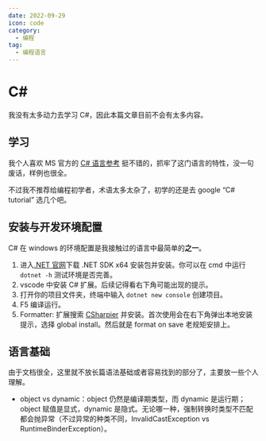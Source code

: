 ```yaml
---
date: 2022-09-29
icon: code
category:
  - 编程
tag:
  - 编程语言
---
```


# C#

我没有太多动力去学习 C#，因此本篇文章目前不会有太多内容。

## 学习

我个人喜欢 MS 官方的 [C# 语言参考](https://learn.microsoft.com/zh-cn/dotnet/csharp/language-reference/) 挺不错的，抓牢了这门语言的特性，没一句废话，样例也很全。

不过我不推荐给编程初学者，术语太多太杂了，初学的还是去 google “C# tutorial” 选几个吧。

## 安装与开发环境配置

C# 在 windows 的环境配置是我接触过的语言中最简单的**之一**。

1. 进入[.NET 官网](https://dotnet.microsoft.com/en-us/download)下载 .NET SDK x64 安装包并安装。你可以在 cmd 中运行 `dotnet -h` 测试环境是否完善。
2. vscode 中安装 C# 扩展。后续记得看右下角可能出现的提示。
3. 打开你的项目文件夹，终端中输入 `dotnet new console` 创建项目。
4. F5 编译运行。
5. Formatter: 扩展搜索 [CSharpier](https://csharpier.com/) 并安装。首次使用会在右下角弹出本地安装提示，选择 global install。然后就是 format on save 老规矩安排上。

## 语言基础

由于文档很全，这里就不放长篇语法基础或者容易找到的部分了，主要放一些个人理解。

- object vs dynamic：object 仍然是编译期类型，而 dynamic 是运行期；object 赋值是显式，dynamic 是隐式。无论哪一种，强制转换时类型不匹配都会抛异常（不过异常的种类不同，InvalidCastException vs RuntimeBinderException）。
